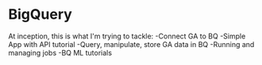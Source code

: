 # BigQuery

At inception, this is what I'm trying to tackle:
-Connect GA to BQ
-Simple App with API tutorial 
-Query, manipulate, store GA data in BQ
-Running and managing jobs
-BQ ML tutorials

